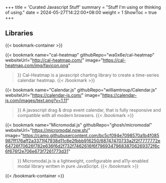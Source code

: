 +++
title = 'Curated Javascript Stuff'
summary = "Stuff I'm using or thinking of using."
date = 2024-05-27T14:22:00+08:00
weight = 1
ShowToc = true
+++

## Libraries

{{< bookmark-container >}}

  {{< bookmark name="cal-heatmap" 
      githubRepo="wa0x6e/cal-heatmap" 
      websiteUrl="http://cal-heatmap.com/" 
      image="https://cal-heatmap.com/img/favicon.png" 
  >}} 
    Cal-Heatmap is a javascript charting library to create a time-series calendar heatmap.
  {{< /bookmark >}}

  {{< bookmark name="Calendar.js" 
      githubRepo="williamtroup/Calendar.js" 
      websiteUrl="https://calendar-js.com/" 
      image="https://calendar-js.com/images/text.png?v=1.11" 
  >}} 
    A javascript drag & drop event calendar, that is fully responsive and compatible with all modern browsers.
  {{< /bookmark >}}

  {{< bookmark name="Micromodal.js" 
      githubRepo="ghosh/micromodal" 
      websiteUrl="https://micromodal.now.sh/" 
      image="https://camo.githubusercontent.com/bc5cf094e7098570a1b4f085987ff176aff2a3371f47938d11c6e2fbbb916250/68747470733a2f2f7777772e64726f70626f782e636f6d2f732f7462616f6f796934796838706269372f6c6f676f2e706e673f7261773d31" 
  >}} 
    Micromodal.js is a lightweight, configurable and a11y-enabled modal library written in pure JavaScript.
  {{< /bookmark >}}

{{< /bookmark-container >}}
